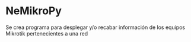 # NeMikroPy
Se crea programa para desplegar y/o recabar información de los equipos Mikrotik pertenecientes a una red
